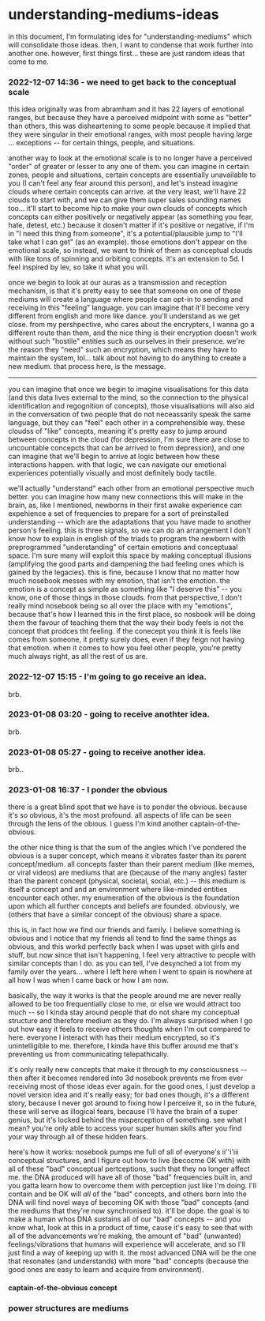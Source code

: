 # understanding-mediums-ideas

in this document, I'm formulating ides for "understanding-mediums" which will consolidate those ideas. then, I want to condense that work further into another one. however, first things first... these are just random ideas that come to me.

### 2022-12-07 14:36 - we need to get back to the conceptual scale

this idea originally was from abramham and it has 22 layers of emotional ranges, but because they have a perceived midpoint with some as "better" than others, this was disheartening to some people because it implied that they were singular in their emotional ranges, with most people having large ... exceptions -- for certain things, people, and situations.

another way to look at the emotional scale is to no longer have a perceived "order" of greater or lesser to any one of them. you can imagine in certain zones, people and situations, certain concepts are essentially unavailable to you (I can't feel any fear around this person), and let's instead imagine clouds where certain concepts can arrive. at the very least, we'll have 22 clouds to start with, and we can give them super sales sounding names too... it'll start to become hip to make your own clouds of concepts which concepts can either positively or negatively appear (as something you fear, hate, detest, etc.) because it dosen't matter if it's positive or negative, if I'm in "I need this thing from someone", it's a potential/plausible jump to "I'll take what I can get" (as an example). those emotions don't appear on the emotional scale, so instead, we want to think of them as conceptual clouds with like tons of spinning and orbiting concepts. it's an extension to 5d. I feel inspired by lev, so take it what you will.

once we begin to look at our auras as a transmission and reception mechanism, is that it's pretty easy to see that someone on one of these mediums will create a language where people can opt-in to sending and receiving in this "feeling" language. you can imagine that it'll become very different from english and more like dance. you'll understand as we get close. from my pershpective, who cares about the encrypters, I wanna go a different route than them, and the nice thing is their encryption doesn't work without such "hostile" entities such as ourselves in their presence. we're the reason they "need" such an encryption, which means they have to maintain the system, lol... talk about not having to do anything to create a new medium. that process here, is the message.

---

you can imagine that once we begin to imagine visualisations for this data (and this data lives external to the mind, so the connection to the physical identification and regognition of concepts), those visualisations will also aid in the conversation of two people that do not neceassarily speak the same language, but they can "feel" each other in a comprehensible way. these cloudss of "like" concepts, meaning it's pretty easy to jump around between concepts in the cloud (for depression, I'm sure there are close to uncountable concepcts that can be arrived to from depression), and one can imagine that we'll begin to arrive at logic between how these interactions happen. with that logic, we can navigate our emotional experiences potentially visually and most definitely body tactile.

we'll actually "understand" each other from an emotional perspective much better. you can imagine how many new connections this will make in the brain, as, like I mentioned, newborns in their first awake experience can expehience a set of frequencies to prepare for a sort of preinstalled understanding -- which are the adaptations that you have made to another person's feeling. this is three signals, so we can do an arrangement I don't know how to explain in english of the triads to program the newborn with preprogrammed "understanding" of certain emotions and conceptuaal space. I'm sure many will exploit this space by making conceptual illusions (amplifying the good parts and dampening the bad feeling ones which is gained by the legacies). this is fine, because I know that no matter how much nosebook messes with my emotion, that isn't the emotion. the emotion is a concept as simple as something like "I deserve this" -- you know, one of those things in those clouds. from that perspective, I don't really mind nosebook being so all over the place with my "emotions", because that's how I learned this in the first place, so nosbook will be doing them the favour of teaching them that the way their body feels is not the concept that prodces tht feeling. if the conecept you think it is feels like comes from someone, it pretty surely does, even if they feign not having that emotion. when it comes to how you feel other people, you're pretty much always right, as all the rest of us are.

### 2022-12-07 15:15 - I'm going to go receive an idea.

brb.

### 2023-01-08 03:20 - going to receive anothter idea.

brb.

### 2023-01-08 05:27 - going to receive another idea.

brb..

### 2023-01-08 16:37 - I ponder the obvious

there is a great blind spot that we have is to ponder the obvious. because it's so obvious, it's the most profound. all aspects of life can be seen through the lens of the obious. I guess I'm kind another captain-of-the-obvious.

the other nice thing is that the sum of the angles which I've pondered the obvious is a super concept, which means it vibrates faster than its parent concept/medium. all concepts faster than their parent medium (like memes, or viral videos) are mediums that are (because of the many angles) faster than the parent concept (physical, societal, social, etc.) -- this medium is itself a concept and and an environment where like-minded entities encounter each other. my enumeration of the obvious is the foundation upon which all further concepts and beliefs are founded. obviously, we (others that have a similar concept of the obvious) share a space.

this is, in fact how we find our friends and family. I believe something is obvious and I notice that my friends all tend to find the same things as obvious, and this workd perfectly back when I was upset with girls and stuff, but now since that isn't happening, I feel very attractive to people with similar concepts than I do. as you can tell, I've desynched a lot from my family over the years... where I left here when I went to spain is nowhere at all how I was when I came back or how I am now.

basically, the way it works is that the people around me are never really allowed to be too frequentially close to me, or else we would attract too much -- so I kinda stay around people that do not share my conceptual structure and therefore medium as they do. I'm always surprised when I go out how easy it feels to receive others thoughts when I'm out compared to here. everyone I interact with has their medium encrypted, so it's unintelligible to me. therefore, I kinda have this buffer around me that's preventing us from communicating telepathically.

it's only really new concepts that make it through to my consciousness -- then after it becomes rendered into 3d nosebook prevents me from ever receiving most of those ideas ever again. for the good ones, I just develop a novel version idea and it's really easy; for bad ones though, it's a different story, because I never got around to fixing how I perceive it, so in the future, these will serve as illogical fears, because I'll have the brain of a super genius, but it's locked behind the misperception of something. see what I mean? you're only able to access your super human skills after you find your way through all of these hidden fears.

here's how it works: nosebook pumps me full of all of everyone's ii''i'iii conceptual structures, and I figure out how to live (becocme OK with) with all of these "bad" conceptual pertceptions, such that they no longer affect me. the DNA produced will have all of those "bad" frequencies built in, and you gatta learn how to overcome them with perception just like I'm doing. I'll contain and be OK will *all* of the "bad" concepts, and others born into the DNA will find novel ways of becoming OK with those "bad" concepts (and the mediums that they're now synchronised to). it'll be dope. the goal is to make a human whos DNA sustains all of our "bad" concepts -- and you know what, look at this in a product of time, cause it's easy to see that with all of the advancements we're making, the amount of "bad" (unwanted) feelings/vibrations that humans will experience will accelerate, and so I'll just find a way of keeping up with it. the most advanced DNA will be the one that resonates (and understands) with more "bad" concepts (because the good ones are easy to learn and acquire from environment).

#### captain-of-the-obvious concept

### power structures are mediums
